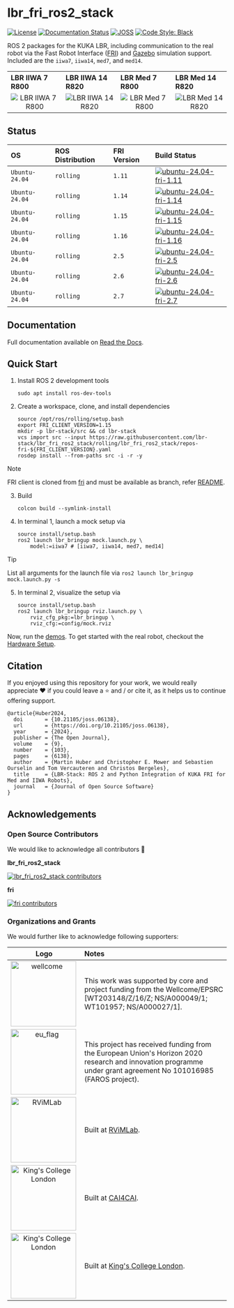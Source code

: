 # lbr_fri_ros2_stack
[![License](https://img.shields.io/github/license/lbr-stack/lbr_fri_ros2_stack)](https://github.com/lbr-stack/lbr_fri_ros2_stack/tree/rolling?tab=Apache-2.0-1-ov-file#readme) 
[![Documentation Status](https://readthedocs.org/projects/lbr-stack/badge/?version=latest)](https://lbr-stack.readthedocs.io/en/latest/?badge=latest)
[![JOSS](https://joss.theoj.org/papers/c43c82bed833c02503dd47f2637192ef/status.svg)](https://joss.theoj.org/papers/c43c82bed833c02503dd47f2637192ef) 
[![Code Style: Black](https://img.shields.io/badge/code%20style-black-000000.svg)](https://github.com/psf/black)

ROS 2 packages for the KUKA LBR, including communication to the real robot via the Fast Robot Interface ([FRI](https://github.com/lbr-stack/fri)) and [Gazebo](http://gazebosim.org/) simulation support. Included are the `iiwa7`, `iiwa14`, `med7`, and `med14`.

<body>
    <table>
        <tr>
            <th align="left" width="25%">LBR IIWA 7 R800</th>
            <th align="left" width="25%">LBR IIWA 14 R820</th>
            <th align="left" width="25%">LBR Med 7 R800</th>
            <th align="left" width="25%">LBR Med 14 R820</th>
        </tr>
        <tr>
            <td align="center"><img src="https://raw.githubusercontent.com/lbr-stack/lbr_fri_ros2_stack/rolling/lbr_fri_ros2_stack/doc/img/foxglove/iiwa7_r800.png" alt="LBR IIWA 7 R800"></td>
            <td align="center"><img src="https://raw.githubusercontent.com/lbr-stack/lbr_fri_ros2_stack/rolling/lbr_fri_ros2_stack/doc/img/foxglove/iiwa14_r820.png" alt="LBR IIWA 14 R820"></td>
            <td align="center"><img src="https://raw.githubusercontent.com/lbr-stack/lbr_fri_ros2_stack/rolling/lbr_fri_ros2_stack/doc/img/foxglove/med7_r800.png" alt="LBR Med 7 R800"></td>
            <td align="center"><img src="https://raw.githubusercontent.com/lbr-stack/lbr_fri_ros2_stack/rolling/lbr_fri_ros2_stack/doc/img/foxglove/med14_r820.png" alt="LBR Med 14 R820"></td>
        </tr>
    </table>
</body>

## Status
| OS             | ROS Distribution | FRI Version |  Build Status |
| :------------- | :--------------- | :---------- |  :----------- |
| `Ubuntu-24.04` | `rolling`         | `1.11`      |  [![ubuntu-24.04-fri-1.11](https://github.com/lbr-stack/lbr_fri_ros2_stack/actions/workflows/build-ubuntu-24.04-fri-1.11.yml/badge.svg)](https://github.com/lbr-stack/lbr_fri_ros2_stack/actions/workflows/build-ubuntu-24.04-fri-1.11.yml) |
| `Ubuntu-24.04` | `rolling`         | `1.14`      |  [![ubuntu-24.04-fri-1.14](https://github.com/lbr-stack/lbr_fri_ros2_stack/actions/workflows/build-ubuntu-24.04-fri-1.14.yml/badge.svg)](https://github.com/lbr-stack/lbr_fri_ros2_stack/actions/workflows/build-ubuntu-24.04-fri-1.14.yml) |
| `Ubuntu-24.04` | `rolling`         | `1.15`      |  [![ubuntu-24.04-fri-1.15](https://github.com/lbr-stack/lbr_fri_ros2_stack/actions/workflows/build-ubuntu-24.04-fri-1.15.yml/badge.svg)](https://github.com/lbr-stack/lbr_fri_ros2_stack/actions/workflows/build-ubuntu-24.04-fri-1.15.yml) |
| `Ubuntu-24.04` | `rolling`         | `1.16`      |  [![ubuntu-24.04-fri-1.16](https://github.com/lbr-stack/lbr_fri_ros2_stack/actions/workflows/build-ubuntu-24.04-fri-1.16.yml/badge.svg)](https://github.com/lbr-stack/lbr_fri_ros2_stack/actions/workflows/build-ubuntu-24.04-fri-1.16.yml) |
| `Ubuntu-24.04` | `rolling`         | `2.5`      |  [![ubuntu-24.04-fri-2.5](https://github.com/lbr-stack/lbr_fri_ros2_stack/actions/workflows/build-ubuntu-24.04-fri-2.5.yml/badge.svg)](https://github.com/lbr-stack/lbr_fri_ros2_stack/actions/workflows/build-ubuntu-24.04-fri-2.5.yml) |
| `Ubuntu-24.04` | `rolling`         | `2.6`      |  [![ubuntu-24.04-fri-2.6](https://github.com/lbr-stack/lbr_fri_ros2_stack/actions/workflows/build-ubuntu-24.04-fri-2.5.yml/badge.svg)](https://github.com/lbr-stack/lbr_fri_ros2_stack/actions/workflows/build-ubuntu-24.04-fri-2.5.yml) |
| `Ubuntu-24.04` | `rolling`         | `2.7`      |  [![ubuntu-24.04-fri-2.7](https://github.com/lbr-stack/lbr_fri_ros2_stack/actions/workflows/build-ubuntu-24.04-fri-2.7.yml/badge.svg)](https://github.com/lbr-stack/lbr_fri_ros2_stack/actions/workflows/build-ubuntu-24.04-fri-2.7.yml) |

## Documentation
Full documentation available on [Read the Docs](https://lbr-stack.readthedocs.io/en/latest).

## Quick Start
1. Install ROS 2 development tools

    ```shell
    sudo apt install ros-dev-tools
    ```

2. Create a workspace, clone, and install dependencies

    ```shell
    source /opt/ros/rolling/setup.bash
    export FRI_CLIENT_VERSION=1.15
    mkdir -p lbr-stack/src && cd lbr-stack
    vcs import src --input https://raw.githubusercontent.com/lbr-stack/lbr_fri_ros2_stack/rolling/lbr_fri_ros2_stack/repos-fri-${FRI_CLIENT_VERSION}.yaml
    rosdep install --from-paths src -i -r -y
    ```

> [!NOTE]
> FRI client is cloned from [fri](https://github.com/lbr-stack/fri) and must be available as branch, refer [README](https://github.com/lbr-stack/fri?tab=readme-ov-file#contributing).

3. Build

    ```shell
    colcon build --symlink-install
    ```

4. In terminal 1, launch a mock setup via

    ```shell
    source install/setup.bash
    ros2 launch lbr_bringup mock.launch.py \
        model:=iiwa7 # [iiwa7, iiwa14, med7, med14]
    ```

> [!TIP]
> List all arguments for the launch file via `ros2 launch lbr_bringup mock.launch.py -s`

5. In terminal 2, visualize the setup via

    ```shell
    source install/setup.bash
    ros2 launch lbr_bringup rviz.launch.py \
        rviz_cfg_pkg:=lbr_bringup \
        rviz_cfg:=config/mock.rviz
    ```

Now, run the [demos](https://lbr-stack.readthedocs.io/en/latest/lbr_fri_ros2_stack/lbr_demos/doc/lbr_demos.html). To get started with the real robot, checkout the [Hardware Setup](https://lbr-stack.readthedocs.io/en/latest/lbr_fri_ros2_stack/lbr_fri_ros2_stack/doc/hardware_setup.html).

## Citation
If you enjoyed using this repository for your work, we would really appreciate ❤️ if you could leave a ⭐ and / or cite it, as it helps us to continue offering support.

```
@article{Huber2024,
  doi       = {10.21105/joss.06138},
  url       = {https://doi.org/10.21105/joss.06138},
  year      = {2024},
  publisher = {The Open Journal},
  volume    = {9},
  number    = {103},
  pages     = {6138},
  author    = {Martin Huber and Christopher E. Mower and Sebastien Ourselin and Tom Vercauteren and Christos Bergeles},
  title     = {LBR-Stack: ROS 2 and Python Integration of KUKA FRI for Med and IIWA Robots},
  journal   = {Journal of Open Source Software}
}
```

## Acknowledgements
### Open Source Contributors
We would like to acknowledge all contributors 🚀

**lbr_fri_ros2_stack**

[![lbr_fri_ros2_stack contributors](https://contrib.rocks/image?repo=lbr-stack/lbr_fri_ros2_stack&max=20)](https://github.com/lbr-stack/lbr_fri_ros2_stack/graphs/contributors)

**fri**

[![fri contributors](https://contrib.rocks/image?repo=lbr-stack/fri&max=20)](https://github.com/lbr-stack/fri/graphs/contributors)

### Organizations and Grants
We would further like to acknowledge following supporters:

| Logo | Notes |
|:--:|:---|
| <img src="https://medicalengineering.org.uk/wp-content/themes/aalto-child/_assets/images/medicalengineering-logo.svg" alt="wellcome" width="150" align="left">  | This work was supported by core and project funding from the Wellcome/EPSRC [WT203148/Z/16/Z; NS/A000049/1; WT101957; NS/A000027/1]. |
| <img src="https://upload.wikimedia.org/wikipedia/commons/thumb/b/b7/Flag_of_Europe.svg/1920px-Flag_of_Europe.svg.png" alt="eu_flag" width="150" align="left"> | This project has received funding from the European Union's Horizon 2020 research and innovation programme under grant agreement No 101016985 (FAROS project). |
| <img src="https://rvim.online/author/avatar_hu8970a6942005977dc117387facf47a75_62303_270x270_fill_lanczos_center_2.png" alt="RViMLab" width="150" align="left"> | Built at [RViMLab](https://rvim.online/). |
| <img src="https://avatars.githubusercontent.com/u/75276868?s=200&v=4" alt="King's College London" width="150" align="left"> | Built at [CAI4CAI](https://cai4cai.ml/). |
| <img src="https://upload.wikimedia.org/wikipedia/commons/1/14/King%27s_College_London_logo.svg" alt="King's College London" width="150" align="left"> | Built at [King's College London](https://www.kcl.ac.uk/). |

